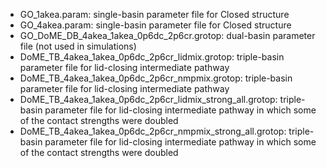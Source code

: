 * GO_1akea.param: single-basin parameter file for Closed structure  
* GO_4akea.param: single-basin parameter file for Closed structure  
* GO_DoME_DB_4akea_1akea_0p6dc_2p6cr.grotop: dual-basin parameter file (not used in simulations)  
* DoME_TB_4akea_1akea_0p6dc_2p6cr_lidmix.grotop: triple-basin parameter file for lid-closing intermediate pathway  
* DoME_TB_4akea_1akea_0p6dc_2p6cr_nmpmix.grotop: triple-basin parameter file for lid-closing intermediate pathway  
* DoME_TB_4akea_1akea_0p6dc_2p6cr_lidmix_strong_all.grotop: triple-basin parameter file for lid-closing intermediate pathway in which some of the contact strengths were doubled 
* DoME_TB_4akea_1akea_0p6dc_2p6cr_nmpmix_strong_all.grotop: triple-basin parameter file for lid-closing intermediate pathway in which some of the contact strengths were doubled  
